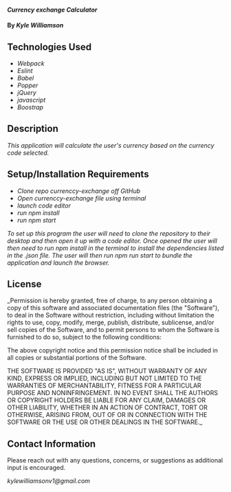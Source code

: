 #### _Currency exchange Calculator_

#### By _**Kyle Williamson**_

## Technologies Used

* _Webpack_
* _Eslint_
* _Babel_
* _Popper_
* _jQuery_
* _javascript_
* _Boostrap_


## Description

_This application will calculate the user's currency based on the currency code selected._

## Setup/Installation Requirements

* _Clone repo currenccy-exchange off GitHub_
* _Open currenccy-exchange file using terminal_
* _launch code editor_
* _run npm install_
* _run npm start_


_To set up this program the user will need to clone the repository to their desktop and then open it up with a code editor. Once opened the user will then need to run npm install in the terminal to install the dependencies listed in the .json file. The user will then run npm run start to bundle the application and launch the browser._

## License

_Permission is hereby granted, free of charge, to any person obtaining a copy of this software and associated documentation files (the "Software"), to deal in the Software without restriction, including without limitation the rights to use, copy, modify, merge, publish, distribute, sublicense, and/or sell copies of the Software, and to permit persons to whom the Software is furnished to do so, subject to the following conditions:

The above copyright notice and this permission notice shall be included in all copies or substantial portions of the Software.

THE SOFTWARE IS PROVIDED "AS IS", WITHOUT WARRANTY OF ANY KIND, EXPRESS OR IMPLIED, INCLUDING BUT NOT LIMITED TO THE WARRANTIES OF MERCHANTABILITY, FITNESS FOR A PARTICULAR PURPOSE AND NONINFRINGEMENT. IN NO EVENT SHALL THE AUTHORS OR COPYRIGHT HOLDERS BE LIABLE FOR ANY CLAIM, DAMAGES OR OTHER LIABILITY, WHETHER IN AN ACTION OF CONTRACT, TORT OR OTHERWISE, ARISING FROM, OUT OF OR IN CONNECTION WITH THE SOFTWARE OR THE USE OR OTHER DEALINGS IN THE SOFTWARE._

## Contact Information

Please reach out with any questions, concerns, or suggestions as additional input is encouraged.

_kylewilliamsonv1@gmail.com_ 